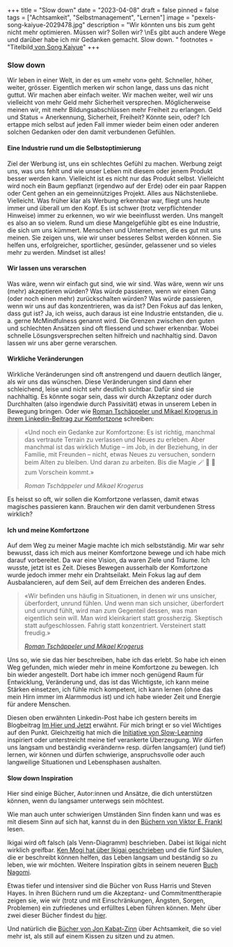 +++
title = "Slow down"
date = "2023-04-08"
draft = false
pinned = false
tags = ["Achtsamkeit", "Selbstmanagement", "Lernen"]
image = "pexels-song-kaiyue-2029478.jpg"
description = "Wir könnten uns bis zum geht nicht mehr optimieren. Müssen wir? Sollen wir? \nEs gibt auch andere Wege und darüber habe ich mir Gedanken gemacht. Slow down. "
footnotes = "Titelbild[ von Song Kaiyue](https://www.pexels.com/de-de/foto/langsame-beschilderung-2029478/)"
+++
### Slow down

Wir leben in einer Welt, in der es um «mehr von» geht. Schneller, höher, weiter, grösser. Eigentlich merken wir schon lange, dass uns das nicht guttut. Wir machen aber einfach weiter. Wir machen weiter, weil wir uns vielleicht von mehr Geld mehr Sicherheit versprechen. Möglicherweise meinen wir, mit mehr Bildungsabschlüssen mehr Freiheit zu erlangen. Geld und Status = Anerkennung, Sicherheit, Freiheit? Könnte sein, oder? Ich ertappe mich selbst auf jeden Fall immer wieder beim einen oder anderen solchen Gedanken oder den damit verbundenen Gefühlen. 

#### Eine Industrie rund um die Selbstoptimierung

Ziel der Werbung ist, uns ein schlechtes Gefühl zu machen. Werbung zeigt uns, was uns fehlt und wie unser Leben mit diesem oder jenem Produkt besser werden kann. Vielleicht ist es nicht nur das Produkt selbst. Vielleicht wird noch ein Baum gepflanzt (irgendwo auf der Erde) oder ein paar Rappen oder Cent gehen an ein gemeinnütziges Projekt. Alles aus Nächstenliebe. Vielleicht. Was früher klar als Werbung erkennbar war, fliegt uns heute immer und überall um den Kopf. Es ist schwer (trotz verpflichtender Hinweise) immer zu erkennen, wo wir wie beeinflusst werden. Uns mangelt es also an so vielem. Rund um diese Mangelgefühle gibt es eine Industrie, die sich um uns kümmert. Menschen und Unternehmen, die es gut mit uns meinen. Sie zeigen uns, wie wir unser besseres Selbst werden können. Sie helfen uns, erfolgreicher, sportlicher, gesünder, gelassener und so vieles mehr zu werden. Mindset ist alles! 

#### Wir lassen uns verarschen

Was wäre, wenn wir einfach gut sind, wie wir sind. Was wäre, wenn wir uns (mehr) akzeptieren würden? Was würde passieren, wenn wir einen Gang (oder noch einen mehr) zurückschalten würden? Was würde passieren, wenn wir uns auf das konzentrieren, was da ist? Den Fokus auf das lenken, dass gut ist? Ja, ich weiss, auch daraus ist eine Industrie entstanden, die u. a. gerne McMindfulness genannt wird. Die Grenzen zwischen den guten und schlechten Ansätzen sind oft fliessend und schwer erkennbar. Wobei schnelle Lösungsversprechen selten hilfreich und nachhaltig sind. Davon lassen wir uns aber gerne verarschen.

#### Wirkliche Veränderungen

Wirkliche Veränderungen sind oft anstrengend und dauern deutlich länger, als wir uns das wünschen. Diese Veränderungen sind dann eher schleichend, leise und nicht sehr deutlich sichtbar. Dafür sind sie nachhaltig. Es könnte sogar sein, dass wir durch Akzeptanz oder durch Durchhalten (also irgendwie durch Passivität) etwas in unserem Leben in Bewegung bringen. Oder wie [Roman Tschäppeler und Mikael Krogerus in ihrem Linkedin-Beitrag zur Komfortzone](https://www.linkedin.com/feed/update/urn:li:activity:7045284639371849728?updateEntityUrn=urn%3Ali%3Afs_feedUpdate%3A%28V2%2Curn%3Ali%3Aactivity%3A7045284639371849728%29) schreiben: 

> «Und noch ein Gedanke zur Komfortzone: Es ist richtig, manchmal das vertraute Terrain zu verlassen und Neues zu erleben. Aber manchmal ist das wirklich Mutige – im Job, in der Beziehung, in der Familie, mit Freunden – nicht, etwas Neues zu versuchen, sondern beim Alten zu bleiben. Und daran zu arbeiten. Bis die Magie 🪄 🎉 🌟 zum Vorschein kommt.»
>
> *Roman Tschäppeler und Mikael Krogerus*

Es heisst so oft, wir sollen die Komfortzone verlassen, damit etwas magisches passieren kann. Brauchen wir den damit verbundenen Stress wirklich? 

#### Ich und meine Komfortzone

Auf dem Weg zu meiner Magie machte ich mich selbstständig. Mir war sehr bewusst, dass ich mich aus meiner Komfortzone bewege und ich habe mich darauf vorbereitet. Da war eine Vision, da waren Ziele und Träume. Ich wusste, jetzt ist es Zeit. Dieses Bewegen ausserhalb der Komfortzone wurde jedoch immer mehr ein Drahtseilakt. Mein Fokus lag auf dem Ausbalancieren, auf dem Seil, auf dem Erreichen des anderen Endes.

> «Wir befinden uns häufig in Situationen, in denen wir uns unsicher, überfordert, unrund fühlen. Und wenn man sich unsicher, überfordert und unrund fühlt, wird man zum Gegenteil dessen, was man eigentlich sein will. Man wird kleinkariert statt grossherzig. Skeptisch statt aufgeschlossen. Fahrig statt konzentriert. Versteinert statt freudig.»
>
> *[Roman Tschäppeler und Mikael Krogerus](https://rtmk.ch)*

Uns so, wie sie das hier beschreiben, habe ich das erlebt. So habe ich einen Weg gefunden, mich wieder mehr in meine Komfortzone zu bewegen. Ich bin wieder angestellt. Dort habe ich immer noch genügend Raum für Entwicklung, Veränderung und, das ist das Wichtigste, ich kann meine Stärken einsetzen, ich fühle mich kompetent, ich kann lernen (ohne das mein Hirn immer im Alarmmodus ist) und ich habe wieder Zeit und Energie für andere Menschen. 

Diesen oben erwähnten Linkedin-Post habe ich gestern bereits im Blogbeitrag [Im Hier und Jetzt](https://www.bensblog.ch/im-hier-und-jetzt/) erwähnt. Für mich bringt er so viel Wichtiges auf den Punkt. Gleichzeitig hat mich die [Initiative von Slow-Learning](https://www.slow-learning.com) inspiriert oder unterstreicht meine tief verankerte Überzeugung. Wir dürfen uns langsam und beständig «verändern» resp. dürfen langsam(er) (und tief) lernen, wir können und dürfen schwierige, anspruchsvolle oder auch langweilige Situationen und Lebensphasen aushalten.

#### Slow down Inspiration

Hier sind einige Bücher, Autor:innen und Ansätze, die dich unterstützen können, wenn du langsamer unterwegs sein möchtest. 

Wie man auch unter schwierigen Umständen Sinn finden kann und was es mit diesem Sinn auf sich hat, kannst du in den [Büchern von Viktor E. Frankl](https://www.viktorfrankl.org/buecher_von_vf.html#German) lesen. 

Ikigai wird oft falsch (als Venn-Diagramm) beschrieben. Dabei ist Ikigai nicht wirklich greifbar. [Ken Mogi hat über Ikigai geschrieben](https://www.exlibris.ch/de/buecher-buch/deutschsprachige-buecher/ken-mogi/ikigai/id/9783832165161/?utm_source=google&utm_medium=cpc&utm_campaign=DSA+Page+Feed+B_1+(s-CH-de/en)&utm_content=148356955618&utm_term=&gclid=Cj0KCQjw_r6hBhDdARIsAMIDhV_MEbCI0BgEh5gOlBfYvG9AS_9hzaI-ArSFnn5jOzEnlUvPV5om2mMaAhG7EALw_wcB&gclsrc=aw.ds) und die fünf Säulen, die er beschreibt können helfen, das Leben langsam und beständig so zu leben, wie wir möchten. Weitere Inspiration gibts in seinem neueren [Buch Nagomi](https://www.exlibris.ch/de/buecher-buch/deutschsprachige-buecher/ken-mogi/nagomi/id/9783832181628/).

Etwas tiefer und intensiver sind die Bücher von Russ Harris und Steven Hayes. In ihren Büchern rund um die Akzeptanz- und Commitmenttherapie zeigen sie, wie wir (trotz und mit Einschränkungen, Ängsten, Sorgen, Problemen) ein zufriedenes und erfülltes Leben führen können. Mehr über zwei dieser Bücher findest du [hier](https://www.bensblog.ch/buecher/).

Und natürlich die [Bücher von Jon Kabat-Zinn](https://www.arbor-verlag.de/jon-kabat-zinn) über Achtsamkeit, die so viel mehr ist, als still auf einem Kissen zu sitzen und zu atmen.[](https://www.pexels.com/de-de/foto/langsame-beschilderung-2029478/)